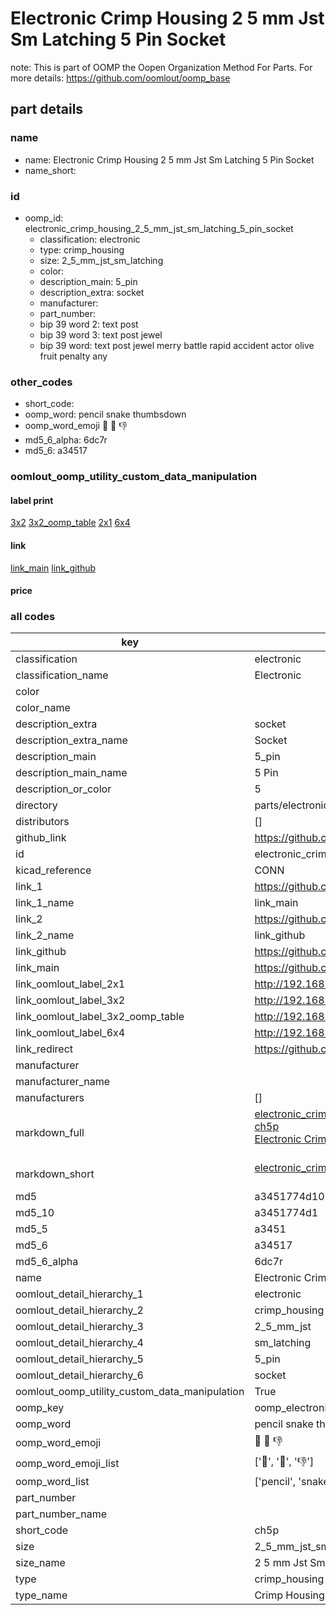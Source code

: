 # Electronic Crimp Housing 2 5 mm Jst Sm Latching 5 Pin Socket  

note: This is part of OOMP the Oopen Organization Method For Parts. For more details: https://github.com/oomlout/oomp_base

##  part details
  







### name
* name: Electronic Crimp Housing 2 5 mm Jst Sm Latching 5 Pin Socket
* name_short: 
### id
* oomp_id: electronic_crimp_housing_2_5_mm_jst_sm_latching_5_pin_socket
  * classification: electronic
  * type: crimp_housing
  * size: 2_5_mm_jst_sm_latching
  * color: 
  * description_main: 5_pin
  * description_extra: socket
  * manufacturer: 
  * part_number: 
  * bip 39 word 2: text post
  * bip 39 word 3: text post jewel
  * bip 39 word: text post jewel merry battle rapid accident actor olive fruit penalty any

### other_codes
* short_code: 
* oomp_word: pencil snake thumbsdown
* oomp_word_emoji :pencil: :snake: :thumbsdown:
* md5_6_alpha: 6dc7r
* md5_6: a34517






### oomlout_oomp_utility_custom_data_manipulation
#### label print
[3x2](http://192.168.1.245:1112/?label=oomp%206dc7r)
[3x2_oomp_table](http://192.168.1.108:1112/?label=oomp%206dc7r)
[2x1](http://192.168.1.242:1112/?label=oomp%206dc7r)
[6x4](http://192.168.1.55:1112/?label=oomp%206dc7r)    

#### link

[link_main](https://github.com/oomlout/oomlout_oomp_version_1_messy/tree/main/parts/electronic_crimp_housing_2_5_mm_jst_sm_latching_5_pin_socket) [link_github](https://github.com/oomlout/oomlout_oomp_version_1_messy/tree/main/parts/electronic_crimp_housing_2_5_mm_jst_sm_latching_5_pin_socket)                             

#### price







### all codes 
| key | value |  
| --- | --- |  
| classification | electronic |  
| classification_name | Electronic |  
| color |  |  
| color_name |  |  
| description_extra | socket |  
| description_extra_name | Socket |  
| description_main | 5_pin |  
| description_main_name | 5 Pin |  
| description_or_color | 5 |  
| directory | parts/electronic_crimp_housing_2_5_mm_jst_sm_latching_5_pin_socket |  
| distributors | [] |  
| github_link | https://github.com/oomlout/oomlout_oomp_part_src/tree/main/parts/electronic_crimp_housing_2_5_mm_jst_sm_latching_5_pin_socket |  
| id | electronic_crimp_housing_2_5_mm_jst_sm_latching_5_pin_socket |  
| kicad_reference | CONN |  
| link_1 | https://github.com/oomlout/oomlout_oomp_version_1_messy/tree/main/parts/electronic_crimp_housing_2_5_mm_jst_sm_latching_5_pin_socket |  
| link_1_name | link_main |  
| link_2 | https://github.com/oomlout/oomlout_oomp_version_1_messy/tree/main/parts/electronic_crimp_housing_2_5_mm_jst_sm_latching_5_pin_socket |  
| link_2_name | link_github |  
| link_github | https://github.com/oomlout/oomlout_oomp_version_1_messy/tree/main/parts/electronic_crimp_housing_2_5_mm_jst_sm_latching_5_pin_socket |  
| link_main | https://github.com/oomlout/oomlout_oomp_version_1_messy/tree/main/parts/electronic_crimp_housing_2_5_mm_jst_sm_latching_5_pin_socket |  
| link_oomlout_label_2x1 | http://192.168.1.242:1112/?label=oomp%206dc7r |  
| link_oomlout_label_3x2 | http://192.168.1.245:1112/?label=oomp%206dc7r |  
| link_oomlout_label_3x2_oomp_table | http://192.168.1.108:1112/?label=oomp%206dc7r |  
| link_oomlout_label_6x4 | http://192.168.1.55:1112/?label=oomp%206dc7r |  
| link_redirect | https://github.com/oomlout/oomlout_oomp_version_1_messy/tree/main/parts/electronic_crimp_housing_2_5_mm_jst_sm_latching_5_pin_socket |  
| manufacturer |  |  
| manufacturer_name |  |  
| manufacturers | [] |  
| markdown_full | [electronic_crimp_housing_2_5_mm_jst_sm_latching_5_pin_socket](none)<br>[ch5p](none)<br>[Electronic Crimp Housing 2 5 Mm Jst Sm Latching 5 Pin Socket](none)<br><br> |  
| markdown_short | [electronic_crimp_housing_2_5_mm_jst_sm_latching_5_pin_socket](none)<br><br> |  
| md5 | a3451774d102a02ec789a8baefea2efd |  
| md5_10 | a3451774d1 |  
| md5_5 | a3451 |  
| md5_6 | a34517 |  
| md5_6_alpha | 6dc7r |  
| name | Electronic Crimp Housing 2 5 mm Jst Sm Latching 5 Pin Socket |  
| oomlout_detail_hierarchy_1 | electronic |  
| oomlout_detail_hierarchy_2 | crimp_housing |  
| oomlout_detail_hierarchy_3 | 2_5_mm_jst |  
| oomlout_detail_hierarchy_4 | sm_latching |  
| oomlout_detail_hierarchy_5 | 5_pin |  
| oomlout_detail_hierarchy_6 | socket |  
| oomlout_oomp_utility_custom_data_manipulation | True |  
| oomp_key | oomp_electronic_crimp_housing_2_5_mm_jst_sm_latching_5_pin_socket |  
| oomp_word | pencil snake thumbsdown |  
| oomp_word_emoji | :pencil: :snake: :thumbsdown: |  
| oomp_word_emoji_list | [':pencil:', ':snake:', ':thumbsdown:'] |  
| oomp_word_list | ['pencil', 'snake', 'thumbsdown'] |  
| part_number |  |  
| part_number_name |  |  
| short_code | ch5p |  
| size | 2_5_mm_jst_sm_latching |  
| size_name | 2 5 mm Jst Sm Latching |  
| type | crimp_housing |  
| type_name | Crimp Housing |  
